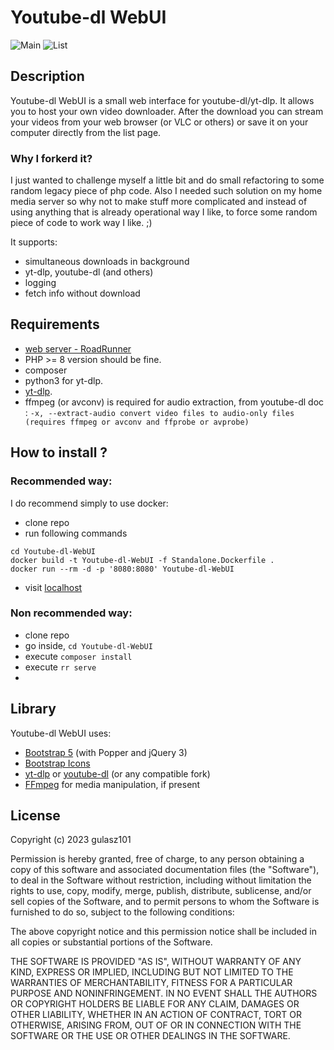# Youtube-dl WebUI

![Main](/img/main.png?raw=true)
![List](/img/list.png?raw=true)

## Description
Youtube-dl WebUI is a small web interface for youtube-dl/yt-dlp. It allows you to host your own video downloader. 
After the download you can stream your videos from your web browser (or VLC or others)
or save it on your computer directly from the list page.

### Why I forkerd it?
I just wanted to challenge myself a little bit and do small refactoring to some random legacy piece of php code. Also I needed such solution on my home media server so why not to make stuff more complicated and instead of using anything that is already operational way I like, to force some random piece of code to work way I like. ;)

It supports:

* simultaneous downloads in background
* yt-dlp, youtube-dl (and others)
* logging
* fetch info without download

## Requirements
- [web server - RoadRunner]( https://roadrunner.dev/ )
- PHP >= 8 version should be fine.
- composer
- python3 for yt-dlp.
- [yt-dlp](https://github.com/yt-dlp/yt-dlp).
- ffmpeg (or avconv) is required for audio extraction, from youtube-dl doc :
`-x, --extract-audio convert video files to audio-only files (requires ffmpeg or avconv and ffprobe or avprobe)`

## How to install ?
### Recommended way:
I do recommend simply to use docker:
- clone repo
- run following commands
```
cd Youtube-dl-WebUI
docker build -t Youtube-dl-WebUI -f Standalone.Dockerfile .
docker run --rm -d -p '8080:8080' Youtube-dl-WebUI
```
- visit [localhost]( http://localhost:8080 )

### Non recommended way:
- clone repo
- go inside, `cd Youtube-dl-WebUI`
- execute `composer install`
- execute `rr serve`
- 

## Library

Youtube-dl WebUI uses:

- [Bootstrap 5](https://getbootstrap.com/docs/5.2/) (with Popper and jQuery 3)
- [Bootstrap Icons](https://icons.getbootstrap.com/)
- [yt-dlp](https://github.com/yt-dlp/yt-dlp) or [youtube-dl](https://youtube-dl.org/) (or any compatible fork)
- [FFmpeg](https://ffmpeg.org/) for media manipulation, if present


## License

Copyright (c) 2023 gulasz101

Permission is hereby granted, free of charge, to any person obtaining a copy
of this software and associated documentation files (the "Software"), to deal
in the Software without restriction, including without limitation the rights
to use, copy, modify, merge, publish, distribute, sublicense, and/or sell
copies of the Software, and to permit persons to whom the Software is
furnished to do so, subject to the following conditions:

The above copyright notice and this permission notice shall be included in all
copies or substantial portions of the Software.

THE SOFTWARE IS PROVIDED "AS IS", WITHOUT WARRANTY OF ANY KIND, EXPRESS OR
IMPLIED, INCLUDING BUT NOT LIMITED TO THE WARRANTIES OF MERCHANTABILITY,
FITNESS FOR A PARTICULAR PURPOSE AND NONINFRINGEMENT. IN NO EVENT SHALL THE
AUTHORS OR COPYRIGHT HOLDERS BE LIABLE FOR ANY CLAIM, DAMAGES OR OTHER
LIABILITY, WHETHER IN AN ACTION OF CONTRACT, TORT OR OTHERWISE, ARISING FROM,
OUT OF OR IN CONNECTION WITH THE SOFTWARE OR THE USE OR OTHER DEALINGS IN THE
SOFTWARE.
